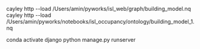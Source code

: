 cayley http --load /Users/amin/pyworks/isl_web/graph/building_model.nq
cayley http --load /Users/amin/pyworks/notebooks/isl_occupancy/ontology/building_model_1.nq 

conda activate django
python manage.py runserver
